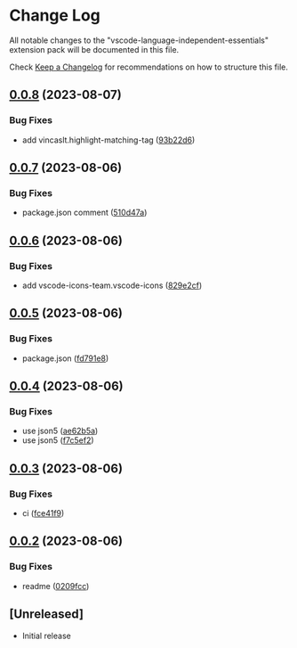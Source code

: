# Change Log

All notable changes to the "vscode-language-independent-essentials" extension pack will be documented in this file.

Check [Keep a Changelog](http://keepachangelog.com/) for recommendations on how to structure this file.

## [0.0.8](https://github.com/james-curtis/vscode-language-independent-essentials/compare/v0.0.7...v0.0.8) (2023-08-07)


### Bug Fixes

* add vincaslt.highlight-matching-tag ([93b22d6](https://github.com/james-curtis/vscode-language-independent-essentials/commit/93b22d652a536626bf640f7b879f0506e9602bc4))

## [0.0.7](https://github.com/james-curtis/vscode-language-independent-essentials/compare/v0.0.6...v0.0.7) (2023-08-06)


### Bug Fixes

* package.json comment ([510d47a](https://github.com/james-curtis/vscode-language-independent-essentials/commit/510d47ae18de4ad09192c1f58e5eb92bbd6e8ba5))

## [0.0.6](https://github.com/james-curtis/vscode-language-independent-essentials/compare/v0.0.5...v0.0.6) (2023-08-06)


### Bug Fixes

* add vscode-icons-team.vscode-icons ([829e2cf](https://github.com/james-curtis/vscode-language-independent-essentials/commit/829e2cf0f88ec249e639c6cc2f807dd4c855b299))

## [0.0.5](https://github.com/james-curtis/vscode-language-independent-essentials/compare/v0.0.4...v0.0.5) (2023-08-06)


### Bug Fixes

* package.json ([fd791e8](https://github.com/james-curtis/vscode-language-independent-essentials/commit/fd791e8241ebb4b08783db28ebdd33dcbc46b9b4))

## [0.0.4](https://github.com/james-curtis/vscode-language-independent-essentials/compare/v0.0.3...v0.0.4) (2023-08-06)


### Bug Fixes

* use json5 ([ae62b5a](https://github.com/james-curtis/vscode-language-independent-essentials/commit/ae62b5a9663d8990fb7cf63e7b74ed53ac35fab1))
* use json5 ([f7c5ef2](https://github.com/james-curtis/vscode-language-independent-essentials/commit/f7c5ef25093796645acf245d54e2ca5e094ae9c3))

## [0.0.3](https://github.com/james-curtis/vscode-language-independent-essentials/compare/v0.0.2...v0.0.3) (2023-08-06)


### Bug Fixes

* ci ([fce41f9](https://github.com/james-curtis/vscode-language-independent-essentials/commit/fce41f9906c0e4879d6bbde9ec598b085c28866b))

## [0.0.2](https://github.com/james-curtis/vscode-language-independent-essentials/compare/v0.0.1...v0.0.2) (2023-08-06)


### Bug Fixes

* readme ([0209fcc](https://github.com/james-curtis/vscode-language-independent-essentials/commit/0209fcc74fa75bc6e460d1470d8b4696fb15dbf9))

## [Unreleased]

- Initial release
